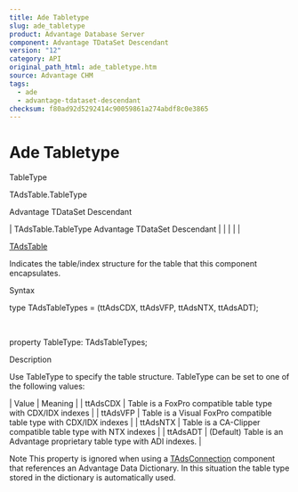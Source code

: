```yaml
---
title: Ade Tabletype
slug: ade_tabletype
product: Advantage Database Server
component: Advantage TDataSet Descendant
version: "12"
category: API
original_path_html: ade_tabletype.htm
source: Advantage CHM
tags:
  - ade
  - advantage-tdataset-descendant
checksum: f80ad92d5292414c90059861a274abdf8c0e3865
---
```


# Ade Tabletype

TableType

TAdsTable.TableType

Advantage TDataSet Descendant

| TAdsTable.TableType  Advantage TDataSet Descendant |  |  |  |  |

[TAdsTable](ade_tadstable_7.md)

Indicates the table/index structure for the table that this component encapsulates.

Syntax

type TAdsTableTypes = (ttAdsCDX, ttAdsVFP, ttAdsNTX, ttAdsADT);

 

property TableType: TAdsTableTypes;

Description

Use TableType to specify the table structure. TableType can be set to one of the following values:

| Value | Meaning |
| ttAdsCDX | Table is a FoxPro compatible table type with CDX/IDX indexes |
| ttAdsVFP | Table is a Visual FoxPro compatible table type with CDX/IDX indexes |
| ttAdsNTX | Table is a CA-Clipper compatible table type with NTX indexes |
| ttAdsADT | (Default) Table is an Advantage proprietary table type with ADI indexes. |

Note This property is ignored when using a [TAdsConnection](ade_tadsconnection_7.md) component that references an Advantage Data Dictionary. In this situation the table type stored in the dictionary is automatically used.
